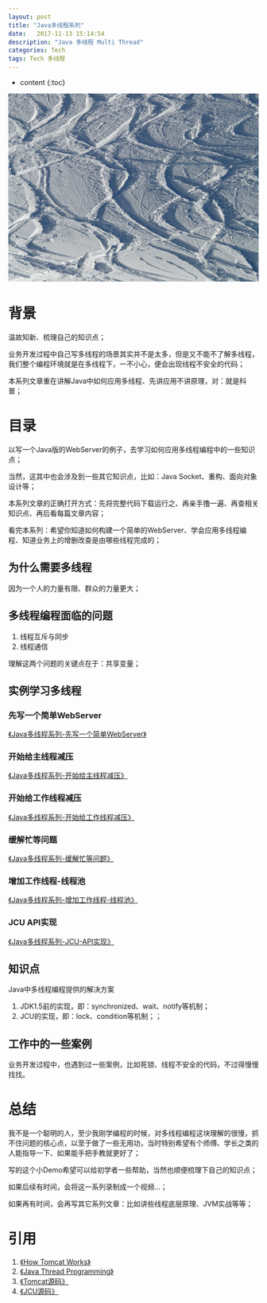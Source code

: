 ```yaml
---
layout: post
title: "Java多线程系列"
date:   2017-11-13 15:14:54
description: "Java 多线程 Multi Thread"
categories: Tech
tags: Tech 多线程
---
```


* content
{:toc}

![Metrics](/css/pics/2017-11-13-multi-thread.jpg)

# 背景
温故知新、梳理自己的知识点；

业务开发过程中自己写多线程的场景其实并不是太多，但是又不能不了解多线程，我们整个编程环境就是在多线程下，一不小心，便会出现线程不安全的代码；

本系列文章重在讲解Java中如何应用多线程、先讲应用不讲原理，对：就是科普；

# 目录

以写一个Java版的WebServer的例子，去学习如何应用多线程编程中的一些知识点；

当然，这其中也会涉及到一些其它知识点，比如：Java Socket、重构、面向对象设计等；

本系列文章的正确打开方式：先将完整代码下载运行之、再亲手撸一遍、再查相关知识点、再后看每篇文章内容；

看完本系列：希望你知道如何构建一个简单的WebServer、学会应用多线程编程、知道业务上的增删改查是由哪些线程完成的；

## 为什么需要多线程

因为一个人的力量有限、群众的力量更大；

## 多线程编程面临的问题

1. 线程互斥与同步
2. 线程通信

理解这两个问题的关键点在于：共享变量；

## 实例学习多线程

### 先写一个简单WebServer
[《Java多线程系列-先写一个简单WebServer》](http://www.longtask.net/2017/11/20/a-simple-webserver/)

### 开始给主线程减压
[《Java多线程系列-开始给主线程减压》](http://www.longtask.net/2017/11/22/blocking-queue/)

### 开始给工作线程减压
[《Java多线程系列-开始给工作线程减压》](http://www.longtask.net/2017/11/21/reduce-worker/)

### 缓解忙等问题
[《Java多线程系列-缓解忙等问题》](http://www.longtask.net/2017/11/21/reduce-worker/)

### 增加工作线程-线程池
[《Java多线程系列-增加工作线程-线程池》](http://www.longtask.net/2017/11/23/thread-pool/)

### JCU API实现
[《Java多线程系列-JCU-API实现》](http://www.longtask.net/2017/11/24/jcu/)

## 知识点

Java中多线程编程提供的解决方案

1. JDK1.5前的实现，即：synchronized、wait、notify等机制；
2. JCU的实现，即：lock、condition等机制；； 

## 工作中的一些案例

业务开发过程中，也遇到过一些案例，比如死锁、线程不安全的代码，不过得慢慢找找。

# 总结

我不是一个聪明的人，至少我刚学编程的时候，对多线程编程这块理解的很慢，抓不住问题的核心点，以至于做了一些无用功，当时特别希望有个师傅、学长之类的人能指导一下、如果能手把手教就更好了；

写的这个小Demo希望可以给初学者一些帮助，当然也顺便梳理下自己的知识点；

如果后续有时间，会将这一系列录制成一个视频...；

如果再有时间，会再写其它系列文章：比如讲些线程底层原理、JVM实战等等；

# 引用

1. [《How Tomcat Works》](https://book.douban.com/subject/1943128/)
2. [《Java Thread Programming》](https://book.douban.com/subject/1864049/)
3. [《Tomcat源码》](http://tomcat.apache.org/)
4. [《JCU源码》](http://www.java.com/)
